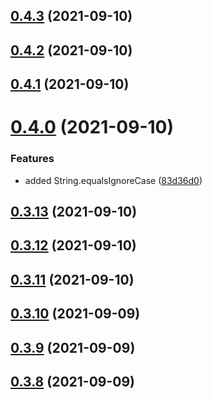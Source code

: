 ## [0.4.3](https://github.com/GiovanniCardamone/polyfull/compare/v0.4.2...v0.4.3) (2021-09-10)



## [0.4.2](https://github.com/GiovanniCardamone/polyfull/compare/v0.4.1...v0.4.2) (2021-09-10)



## [0.4.1](https://github.com/GiovanniCardamone/polyfull/compare/v0.4.0...v0.4.1) (2021-09-10)



# [0.4.0](https://github.com/GiovanniCardamone/polyfull/compare/v0.3.13...v0.4.0) (2021-09-10)


### Features

* added String.equalsIgnoreCase ([83d36d0](https://github.com/GiovanniCardamone/polyfull/commit/83d36d08795e75aa190576f48a5761beb79efc5c))



## [0.3.13](https://github.com/GiovanniCardamone/polyfull/compare/v0.3.12...v0.3.13) (2021-09-10)



## [0.3.12](https://github.com/GiovanniCardamone/polyfull/compare/v0.3.11...v0.3.12) (2021-09-10)



## [0.3.11](https://github.com/GiovanniCardamone/polyfull/compare/v0.3.10...v0.3.11) (2021-09-10)



## [0.3.10](https://github.com/GiovanniCardamone/polyfull/compare/v0.3.9...v0.3.10) (2021-09-09)



## [0.3.9](https://github.com/GiovanniCardamone/polyfull/compare/v0.3.8...v0.3.9) (2021-09-09)



## [0.3.8](https://github.com/GiovanniCardamone/polyfull/compare/v0.3.7...v0.3.8) (2021-09-09)



